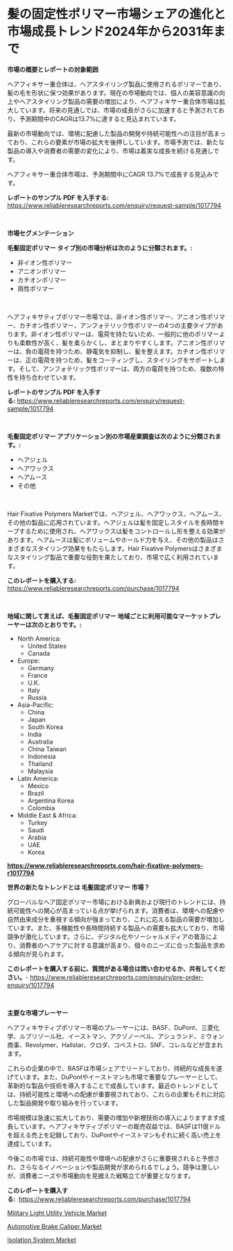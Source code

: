 <p><h1>髪の固定性ポリマー市場シェアの進化と市場成長トレンド2024年から2031年まで</h1></p><p><strong>市場の概要とレポートの対象範囲</strong></p>
<p><p>ヘアフィキサー重合体は、ヘアスタイリング製品に使用されるポリマーであり、髪の毛を形状に保つ効果があります。現在の市場動向では、個人の美容意識の向上やヘアスタイリング製品の需要の増加により、ヘアフィキサー重合体市場は拡大しています。将来の見通しでは、市場の成長がさらに加速すると予測されており、予測期間中のCAGRは13.7%に達すると見込まれています。</p><p>最新の市場動向では、環境に配慮した製品の開発や持続可能性への注目が高まっており、これらの要素が市場の拡大を後押ししています。市場予測では、新たな製品の導入や消費者の需要の変化により、市場は着実な成長を続ける見通しです。</p><p>ヘアフィキサー重合体市場は、予測期間中にCAGR 13.7%で成長する見込みです。</p></p>
<p><strong>レポートのサンプル PDF を入手する:</strong> <a href="https://www.reliableresearchreports.com/enquiry/request-sample/1017794">https://www.reliableresearchreports.com/enquiry/request-sample/1017794</a></p>
<p>&nbsp;</p>
<p><strong>市場セグメンテーション</strong></p>
<p><strong>毛髪固定ポリマー タイプ別の市場分析は次のように分類されます。:</strong></p>
<p><ul><li>非イオン性ポリマー</li><li>アニオンポリマー</li><li>カチオンポリマー</li><li>両性ポリマー</li></ul></p>
<p>&nbsp;</p>
<p><p>ヘアフィキサティブポリマー市場では、非イオン性ポリマー、アニオン性ポリマー、カチオン性ポリマー、アンフォテリック性ポリマーの4つの主要タイプがあります。非イオン性ポリマーは、電荷を持たないため、一般的に他のポリマーよりも柔軟性が高く、髪を柔らかくし、まとまりやすくします。アニオン性ポリマーは、負の電荷を持つため、静電気を抑制し、髪を整えます。カチオン性ポリマーは、正の電荷を持つため、髪をコーティングし、スタイリングをサポートします。そして、アンフォテリック性ポリマーは、両方の電荷を持つため、複数の特性を持ち合わせています。</p></p>
<p><strong>レポートのサンプル PDF を入手する:</strong>&nbsp;<a href="https://www.reliableresearchreports.com/enquiry/request-sample/1017794">https://www.reliableresearchreports.com/enquiry/request-sample/1017794</a></p>
<p>&nbsp;</p>
<p><strong> 毛髪固定ポリマー アプリケーション別の市場産業調査は次のように分類されます。:</strong></p>
<p><ul><li>ヘアジェル</li><li>ヘアワックス</li><li>ヘアムース</li><li>その他</li></ul></p>
<p>&nbsp;</p>
<p><p>Hair Fixative Polymers Marketでは、ヘアジェル、ヘアワックス、ヘアムース、その他の製品に応用されています。ヘアジェルは髪を固定しスタイルを長時間キープするために使用され、ヘアワックスは髪をコントロールし形を整える効果があります。ヘアムースは髪にボリュームやホールド力を与え、その他の製品はさまざまなスタイリング効果をもたらします。Hair Fixative Polymersはさまざまなスタイリング製品で重要な役割を果たしており、市場で広く利用されています。</p></p>
<p><strong>このレポートを購入する:</strong>&nbsp; <a href="https://www.reliableresearchreports.com/purchase/1017794">https://www.reliableresearchreports.com/purchase/1017794</a></p>
<p>&nbsp;</p>
<p><strong>地域に関して言えば、毛髪固定ポリマー 地域ごとに利用可能なマーケットプレーヤーは次のとおりです。:</strong></p>
<p><ul>
    <li>
        North America:
        <ul>
            <li>United States</li>
            <li>Canada</li>
        </ul>
    </li>
    <li>
        Europe:
        <ul>
            <li>Germany</li>
            <li>France</li>
            <li>U.K.</li>
            <li>Italy</li>
            <li>Russia</li>
        </ul>
    </li>
    <li>
        Asia-Pacific:
        <ul>
            <li>China</li>
            <li>Japan</li>
            <li>South Korea</li>
            <li>India</li>
            <li>Australia</li>
            <li>China Taiwan</li>
            <li>Indonesia</li>
            <li>Thailand</li>
            <li>Malaysia</li>
        </ul>
    </li>
    <li>
        Latin America:
        <ul>
            <li>Mexico</li>
            <li>Brazil</li>
            <li>Argentina Korea</li>
            <li>Colombia</li>
        </ul>
    </li>
    <li>
        Middle East & Africa:
        <ul>
            <li>Turkey</li>
            <li>Saudi</li>
            <li>Arabia</li>
            <li>UAE</li>
            <li>Korea</li>
        </ul>
    </li>
    </ul></p>
<p><strong><a href="https://www.reliableresearchreports.com/hair-fixative-polymers-r1017794">https://www.reliableresearchreports.com/hair-fixative-polymers-r1017794</a></strong>&nbsp;</p>
<p><strong>世界の新たなトレンドとは 毛髪固定ポリマー 市場？</strong></p>
<p><p>グローバルなヘア固定ポリマー市場における新興および現行のトレンドには、持続可能性への関心が高まっている点が挙げられます。消費者は、環境への配慮や自然由来成分を重視する傾向が強まっており、これに応える製品の需要が増加しています。また、多機能性や長時間持続する製品への需要も拡大しており、市場競争が激化しています。さらに、デジタル化やソーシャルメディアの普及により、消費者のヘアケアに対する意識が高まり、個々のニーズに合った製品を求める傾向が見られます。</p></p>
<p><strong>このレポートを購入する前に、質問がある場合は問い合わせるか、共有してください。</strong>- <a href="https://www.reliableresearchreports.com/enquiry/pre-order-enquiry/1017794">https://www.reliableresearchreports.com/enquiry/pre-order-enquiry/1017794</a></p>
<p>&nbsp;</p>
<p><strong>主要な市場プレーヤー</strong></p>
<p><p>ヘアフィキサティブポリマー市場のプレーヤーには、BASF、DuPont、三菱化学、ルブリゾール社、イーストマン、アクゾノーベル、アシュランド、ミウォン商事、Revolymer、Hallstar、クロダ、コベストロ、SNF、コレルなどが含まれます。 </p><p>これらの企業の中で、BASFは市場シェアでリードしており、持続的な成長を遂げています。また、DuPontやイーストマンも市場で重要なプレーヤーとして、革新的な製品や技術を導入することで成長しています。最近のトレンドとしては、持続可能性と環境への配慮が重要視されており、これらの企業もそれに対応した製品開発や取り組みを行っています。 </p><p>市場規模は急速に拡大しており、需要の増加や新裡技術の導入によりますます成長しています。ヘアフィキサティブポリマーの販売収益では、BASFは11億ドルを超える売上を記録しており、DuPontやイーストマンもそれに続く高い売上を達成しています。 </p><p>今後この市場では、持続可能性や環境への配慮がさらに重要視されると予想され、さらなるイノベーションや製品開発が求められるでしょう。競争は激しいが、消費者ニーズや市場動向を見据えた戦略立てが重要となります。</p></p>
<p><strong>このレポートを購入する:</strong>&nbsp;&nbsp;<a href="https://www.reliableresearchreports.com/purchase/1017794">https://www.reliableresearchreports.com/purchase/1017794</a></p>
<p><p><a href="https://www.linkedin.com/pulse/military-light-utility-vehicle-market-size-growth-forecast-75zfe?trackingId=tJkuJ3TO57LaurKMYio9qQ%3D%3D">Military Light Utility Vehicle Market</a></p><p><a href="https://www.linkedin.com/pulse/automotive-brake-caliper-market-size-examines-its-scope-primary-vcx0e?trackingId=%2B41x8xb0NhV9X9ulEg9FgQ%3D%3D">Automotive Brake Caliper Market</a></p><p><a href="https://www.linkedin.com/pulse/isolation-system-market-size-share-amp-trends-analysis-report-dlvpe?trackingId=fkobUqpzGuCI1LMsnFxuZg%3D%3D">Isolation System Market</a></p></p>